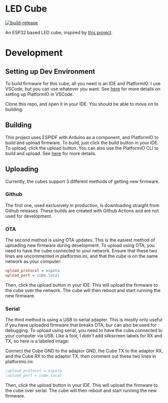 # LED Cube

[![build-release](https://github.com/elliotmatson/LED_Cube/actions/workflows/build-release.yml/badge.svg)](https://github.com/elliotmatson/LED_Cube/actions/workflows/build-release.yml)

An ESP32 based LED cube, inspired by [this project](https://github.com/Staacks/there.oughta.be/tree/master/led-cube).

# Development

## Setting up Dev Environment
To build firmware for this cube, all you need is an IDE and PlatformIO. I use VSCode, but you can use whatever you want. See [here](https://docs.platformio.org/en/latest/integration/ide/vscode.html#quick-start) for more details on setting up PlatformIO in VSCode.

Clone this repo, and open it in your IDE. You should be able to move on to building.

## Building
This project uses ESPIDF with Arduino as a component, and PlatformIO to build and upload firmware. To build, just click the build button in your IDE. To upload, click the upload button. You can also use the PlatformIO CLI to build and upload. See [here](https://docs.platformio.org/en/latest/core/userguide/cmd_build.html) for more details.

## Uploading
Currently, the cubes support 3 different methods of getting new firmware. 

### Github
The first one, used exclusively in production, is downloading straight from Github releases. These builds are created with Github Actions and are not used for development. 

### OTA
The second method is using OTA updates. This is the easiest method of uploading new firmware during development. To upload using OTA, you need to have the cube connected to your network. Ensure that these two lines are uncommented in platformio.ini, and that the cube is on the same network as your computer:

```ini
upload_protocol = espota
upload_port = cube.local
```

Then, click the upload button in your IDE. This will upload the firmware to the cube over the network. The cube will then reboot and start running the new firmware. 

### Serial
The third method is using a USB to serial adapter. This is mostly only useful if you have uploaded firmware that breaks OTA, bur can also be used for debugging. To upload using serial, you need to have the cube connected to your computer via USB. Like a fool, I didn't add silkscreen labels for RX and TX, so here is a labeled image:


Connect the Cube GND to the adaptor GND, the Cube TX to the adaptor RX, and the Cube RX to the adaptor TX, then comment out these two lines in platformio.ini:

```ini
;upload_protocol = espota
;upload_port = cube.local
```
    
Then, click the upload button in your IDE. This will upload the firmware to the cube over serial. The cube will then reboot and start running the new firmware.